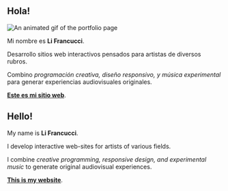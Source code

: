 ## Hola!

![An animated gif of the portfolio page](img/header_854x480.gif)

Mi nombre es **Li Francucci**.

Desarrollo sitios web interactivos pensados para artistas de diversos rubros.

Combino _programación creativa, diseño responsivo, y música experimental_ para generar experiencias audiovisuales originales.


[**Este es mi sitio web**](https://www.lifrancucci.com).

## Hello!

My name is **Li Francucci**.

I develop interactive web-sites for artists of various fields.

I combine _creative programming, responsive design, and experimental music_ to generate original audiovisual experiences.

[**This is my website**](https://www.lifrancucci.com).
